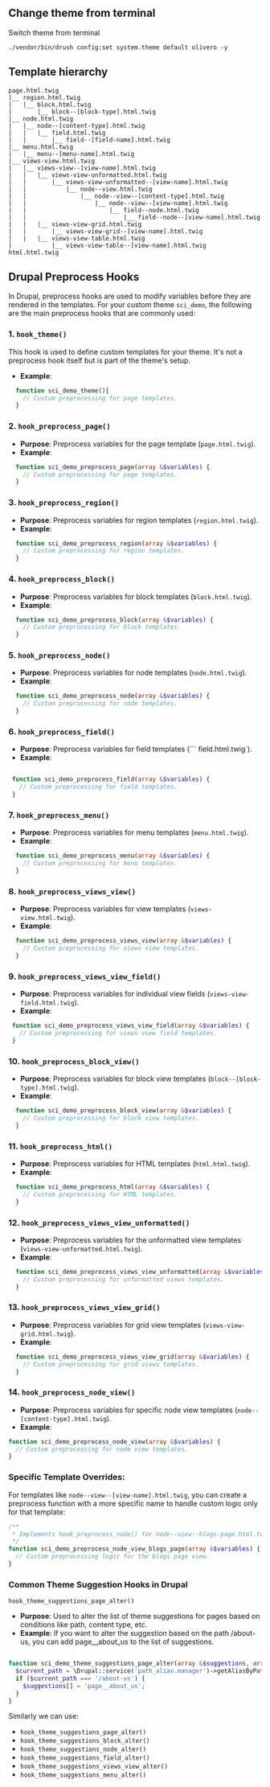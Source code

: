 ## **Change theme from terminal**

Switch theme from terminal

```shell
./vendor/bin/drush config:set system.theme default olivero -y
```

## Template hierarchy

```
page.html.twig
|__ region.html.twig
|   |__ block.html.twig
|       |__ block--[block-type].html.twig
|__ node.html.twig
|   |__ node--[content-type].html.twig
|   |   |__ field.html.twig
|   |       |__ field--[field-name].html.twig
|__ menu.html.twig
|   |__ menu--[menu-name].html.twig
|__ views-view.html.twig
|   |__ views-view--[view-name].html.twig
|   |   |__ views-view-unformatted.html.twig
|   |       |__ views-view-unformatted--[view-name].html.twig
|   |           |__ node--view.html.twig
|   |               |__ node--view--[content-type].html.twig
|   |                   |__ node--view--[view-name].html.twig
|   |                       |__ field--node.html.twig
|   |                           |__ field--node--[view-name].html.twig
|   |   |__ views-view-grid.html.twig
|   |       |__ views-view-grid--[view-name].html.twig
|   |   |__ views-view-table.html.twig
|           |__ views-view-table--[view-name].html.twig
html.html.twig

```

## Drupal Preprocess Hooks

In Drupal, preprocess hooks are used to modify variables before they are rendered in the templates. For your custom theme `sci_demo`, the following are the main preprocess hooks that are commonly used:

### 1\. `hook_theme()`

This hook is used to define custom templates for your theme. It's not a preprocess hook itself but is part of the theme's setup.

- **Example**:

```php
  function sci_demo_theme(){  
    // Custom preprocessing for page templates.
  }
```

### 2\. `hook_preprocess_page()`

- **Purpose**: Preprocess variables for the page template (`page.html.twig`).
- **Example**:

```php
  function sci_demo_preprocess_page(array &$variables) {  
    // Custom preprocessing for page templates.
  }
```

### 3\. `hook_preprocess_region()`

- **Purpose**: Preprocess variables for region templates (`region.html.twig`).
- **Example**:

```php
  function sci_demo_preprocess_region(array &$variables) {  
    // Custom preprocessing for region templates.
  }
```

### 4\. `hook_preprocess_block()`

- **Purpose**: Preprocess variables for block templates (`block.html.twig`).
- **Example**:

```php
  function sci_demo_preprocess_block(array &$variables) {  
    // Custom preprocessing for block templates.
  }
```

### 5\. `hook_preprocess_node()`

- **Purpose**: Preprocess variables for node templates (`node.html.twig`).
- **Example**:

```php
  function sci_demo_preprocess_node(array &$variables) {  
    // Custom preprocessing for node templates.
  }
```

### 6\. `hook_preprocess_field()`

- **Purpose**: Preprocess variables for field templates (```
field.html.twig`).
- **Example**:

```php

 function sci_demo_preprocess_field(array &$variables) {  
   // Custom preprocessing for field templates.
 }
```

### 7\. `hook_preprocess_menu()`

- **Purpose**: Preprocess variables for menu templates (`menu.html.twig`).
- **Example**:

```php
  function sci_demo_preprocess_menu(array &$variables) {  
    // Custom preprocessing for menu templates.
  }
```

### 8\. `hook_preprocess_views_view()`

- **Purpose**: Preprocess variables for view templates (`views-view.html.twig`).
- **Example**:

```php
  function sci_demo_preprocess_views_view(array &$variables) {  
    // Custom preprocessing for views view templates.
  }
```

### 9\. `hook_preprocess_views_view_field()`

- **Purpose**: Preprocess variables for individual view fields (`views-view-field.html.twig`).
- **Example**:

```php
 function sci_demo_preprocess_views_view_field(array &$variables) {  
   // Custom preprocessing for views view field templates.
 }
```

### 10\. `hook_preprocess_block_view()`

- **Purpose**: Preprocess variables for block view templates (`block--[block-type].html.twig`).
- **Example**:

```php
  function sci_demo_preprocess_block_view(array &$variables) {  
    // Custom preprocessing for block view templates.
  }
```

### 11\. `hook_preprocess_html()`

- **Purpose**: Preprocess variables for HTML templates (`html.html.twig`).
- **Example**:

```php
  function sci_demo_preprocess_html(array &$variables) {  
    // Custom preprocessing for HTML templates.
  }
```

### 12\. `hook_preprocess_views_view_unformatted()`

- **Purpose**: Preprocess variables for the unformatted view templates (`views-view-unformatted.html.twig`).
- **Example**:

```php
  function sci_demo_preprocess_views_view_unformatted(array &$variables) {  
    // Custom preprocessing for unformatted views templates.
  }
```

### 13\. `hook_preprocess_views_view_grid()`

- **Purpose**: Preprocess variables for grid view templates (`views-view-grid.html.twig`).
- **Example**:

```php
  function sci_demo_preprocess_views_view_grid(array &$variables) {  
    // Custom preprocessing for grid views templates.
  }
```

### 14\. `hook_preprocess_node_view()`

- **Purpose**: Preprocess variables for specific node view templates (`node--[content-type].html.twig`).
- **Example**:

```php
function sci_demo_preprocess_node_view(array &$variables) {  
  // Custom preprocessing for node view templates.
}
```

### Specific Template Overrides:

For templates like `node--view--[view-name].html.twig`, you can create a preprocess function with a more specific name to handle custom logic only for that template:

```php
/**
 * Implements hook_preprocess_node() for node--view--blogs-page.html.twig.
 */
function sci_demo_preprocess_node_view_blogs_page(array &$variables) {
  // Custom preprocessing logic for the blogs page view.
}

```

### Common Theme Suggestion Hooks in Drupal

`hook_theme_suggestions_page_alter()`

- **Purpose**: Used to alter the list of theme suggestions for pages based on conditions like path, content type, etc.
- **Example**: If you want to alter the suggestion based on the path /about-us, you can add page\_\_about_us to the list of suggestions.

```php

function sci_demo_theme_suggestions_page_alter(array &$suggestions, array $variables) {
  $current_path = \Drupal::service('path_alias.manager')->getAliasByPath(\Drupal::service('path.current')->getPath());
  if ($current_path === '/about-us') {
    $suggestions[] = 'page__about_us';
  }
}
```

Similarly we can use:

- `hook_theme_suggestions_page_alter()`
- `hook_theme_suggestions_block_alter()`
- `hook_theme_suggestions_node_alter()`
- `hook_theme_suggestions_field_alter()`
- `hook_theme_suggestions_views_view_alter()`
- `hook_theme_suggestions_menu_alter()`
